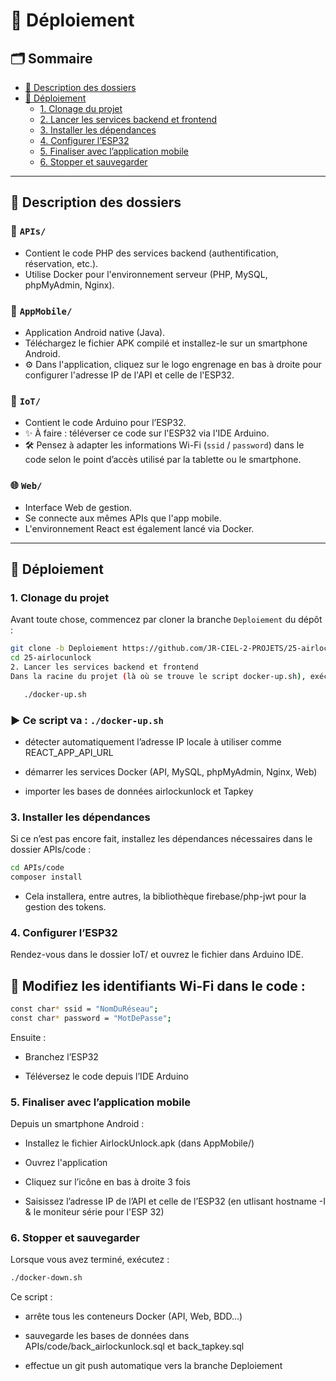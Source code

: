 # 🔐 Déploiement

## 🗂 Sommaire

- [🧠 Description des dossiers](#-description-des-dossiers)
- [🚀 Déploiement](#-déploiement)
  - [1. Clonage du projet](#1-clonage-du-projet)
  - [2. Lancer les services backend et frontend](#2-lancer-les-services-backend-et-frontend)
  - [3. Installer les dépendances](#3-installer-les-dépendances)
  - [4. Configurer l’ESP32](#4-configurer-lesp32)
  - [5. Finaliser avec l’application mobile](#5-finaliser-avec-lapplication-mobile)
  - [6. Stopper et sauvegarder](#6-stopper-et-sauvegarder)

---

## 🧠 Description des dossiers

### 🔧 `APIs/`

- Contient le code PHP des services backend (authentification, réservation, etc.).
- Utilise Docker pour l'environnement serveur (PHP, MySQL, phpMyAdmin, Nginx).

### 📱 `AppMobile/`

- Application Android native (Java).
- Téléchargez le fichier APK compilé et installez-le sur un smartphone Android.
- ⚙️ Dans l'application, cliquez sur le logo engrenage en bas à droite pour configurer l'adresse IP de l'API et celle de l'ESP32.

### 📱 `IoT/`

- Contient le code Arduino pour l’ESP32.
- ✨ À faire : téléverser ce code sur l'ESP32 via l'IDE Arduino.
- 🛠 Pensez à adapter les informations Wi-Fi (`ssid` / `password`) dans le code selon le point d’accès utilisé par la tablette ou le smartphone.

### 🌐 `Web/`

- Interface Web de gestion.
- Se connecte aux mêmes APIs que l'app mobile.
- L'environnement React est également lancé via Docker.

---

## 🚀 Déploiement

### 1. Clonage du projet

Avant toute chose, commencez par cloner la branche `Deploiement` du dépôt :

```bash
git clone -b Deploiement https://github.com/JR-CIEL-2-PROJETS/25-airlocunlock.git
cd 25-airlocunlock
2. Lancer les services backend et frontend
Dans la racine du projet (là où se trouve le script docker-up.sh), exécutez :
```

```bash
   ./docker-up.sh
```
###  ▶️  Ce script va : `./docker-up.sh`

- détecter automatiquement l’adresse IP locale à utiliser comme REACT_APP_API_URL

- démarrer les services Docker (API, MySQL, phpMyAdmin, Nginx, Web)

- importer les bases de données airlockunlock et Tapkey

### 3. Installer les dépendances
Si ce n’est pas encore fait, installez les dépendances nécessaires dans le dossier APIs/code :

```bash
cd APIs/code
composer install
```
- Cela installera, entre autres, la bibliothèque firebase/php-jwt pour la gestion des tokens.

### 4. Configurer l’ESP32
Rendez-vous dans le dossier IoT/ et ouvrez le fichier dans Arduino IDE.

## 🔧 Modifiez les identifiants Wi-Fi dans le code :

```bash
const char* ssid = "NomDuRéseau";
const char* password = "MotDePasse";
```
Ensuite :

- Branchez l’ESP32

- Téléversez le code depuis l’IDE Arduino

### 5. Finaliser avec l’application mobile
Depuis un smartphone Android :

- Installez le fichier AirlockUnlock.apk (dans AppMobile/)

- Ouvrez l'application

- Cliquez sur l’icône en bas à droite 3 fois

- Saisissez l’adresse IP de l’API et celle de l’ESP32 (en utlisant hostname -I & le moniteur série pour l'ESP 32)

### 6. Stopper et sauvegarder
Lorsque vous avez terminé, exécutez :

```bash
./docker-down.sh
```

Ce script :

- arrête tous les conteneurs Docker (API, Web, BDD...)

- sauvegarde les bases de données dans APIs/code/back_airlockunlock.sql et back_tapkey.sql

- effectue un git push automatique vers la branche Deploiement
